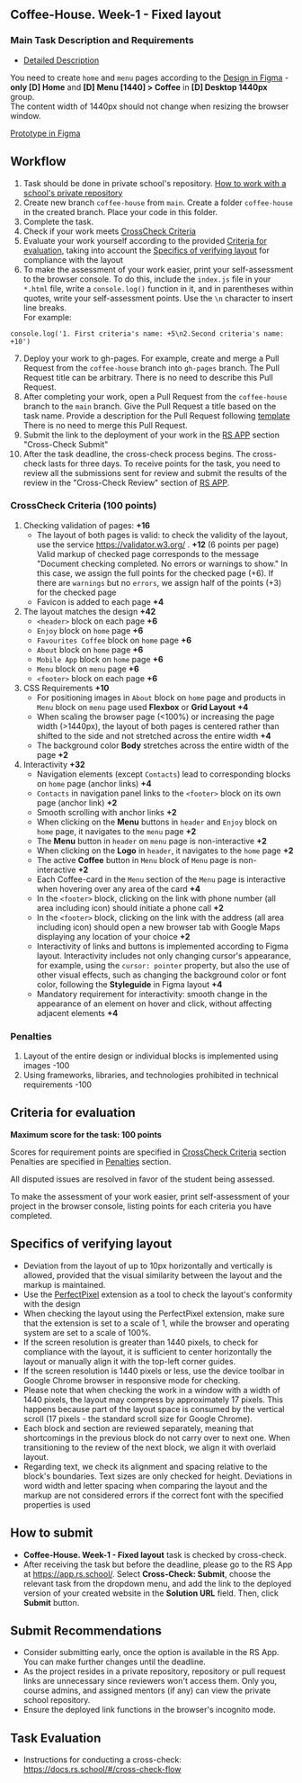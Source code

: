 ## Coffee-House. Week-1 - Fixed layout

### Main Task Description and Requirements

- [Detailed Description](coffee-house.md)

You need to create `home` and `menu` pages according to the [Design in Figma](https://www.figma.com/file/SAoBmuOqTfguehdT4IFRxQ/Coffee-House?type=design&node-id=0-1&mode=design&t=qis81E9Ovgx47eVl-0) - **only \[D\] Home** and **\[D\] Menu \[1440\] > Coffee** in **\[D\] Desktop 1440px** group.  
The content width of 1440px should not change when resizing the browser window.

[Prototype in Figma](https://www.figma.com/proto/SAoBmuOqTfguehdT4IFRxQ/Coffee-House?page-id=0%3A1&type=design&node-id=216-1349&viewport=875%2C385%2C0.03&t=rqlxorgzq8m3fnhO-1&scaling=min-zoom&starting-point-node-id=216%3A1349)

## Workflow

1. Task should be done in private school's repository. [How to work with a school's private repository](https://docs.rs.school/#/private-repository)
2. Create new branch `coffee-house` from `main`. Create a folder `coffee-house` in the created branch. Place your code in this folder.
3. Complete the task.
4. Check if your work meets [CrossCheck Criteria](#crosscheck-criteria)
5. Evaluate your work yourself according to the provided [Criteria for evaluation](#criteria-for-evaluation), taking into account the [Specifics of verifying layout](#specifics-of-verifying-layout) for compliance with the layout
6. To make the assessment of your work easier, print your self-assessment to the browser console. To do this, include the `index.js` file in your `*.html` file, write a `console.log()` function in it, and in parentheses within quotes, write your self-assessment points. Use the `\n` character to insert line breaks.  
   For example:

```
console.log('1. First criteria's name: +5\n2.Second criteria's name: +10')
```

7. Deploy your work to gh-pages. For example, create and merge a Pull Request from the `coffee-house` branch into `gh-pages` branch. The Pull Request title can be arbitrary. There is no need to describe this Pull Request.
8. After completing your work, open a Pull Request from the `coffee-house` branch to the `main` branch. Give the Pull Request a title based on the task name. Provide a description for the Pull Request following [template](https://docs.rs.school/#/pull-request-review-process?id=Требования-к-pull-request-pr)  
   There is no need to merge this Pull Request.
9. Submit the link to the deployment of your work in the [RS APP](https://app.rs.school/) section "Cross-Check Submit"
10. After the task deadline, the cross-check process begins. The cross-check lasts for three days. To receive points for the task, you need to review all the submissions sent for review and submit the results of the review in the "Cross-Check Review" section of [RS APP](https://app.rs.school/).

### CrossCheck Criteria (100 points)

1. Checking validation of pages: **+16**
   - The layout of both pages is valid: to check the validity of the layout, use the service https://validator.w3.org/ . **+12** (6 points per page)  
     Valid markup of checked page corresponds to the message "Document checking completed. No errors or warnings to show." In this case, we assign the full points for the checked page (+6). If there are `warnings` but no `errors`, we assign half of the points (+3) for the checked page
   - Favicon is added to each page **+4**
2. The layout matches the design **+42**
   - `<header>` block on each page **+6**
   - `Enjoy` block on `home` page **+6**
   - `Favourites Coffee` block on `home` page **+6**
   - `About` block on `home` page **+6**
   - `Mobile App` block on `home` page **+6**
   - `Menu` block on `menu` page **+6**
   - `<footer>` block on each page **+6**
3. CSS Requirements **+10**
   - For positioning images in `About` block on `home` page and products in `Menu` block on `menu` page used **Flexbox** or **Grid Layout** **+4**
   - When scaling the browser page (<100%) or increasing the page width (>1440px), the layout of both pages is centered rather than shifted to the side and not stretched across the entire width **+4**
   - The background color **Body** stretches across the entire width of the page **+2**
4. Interactivity **+32**
   - Navigation elements (except `Contacts`) lead to corresponding blocks on `home` page (anchor links) **+4**
   - `Contacts` in navigation panel links to the `<footer>` block on its own page (anchor link) **+2**
   - Smooth scrolling with anchor links **+2**
   - When clicking on the **Menu** buttons in `header` and `Enjoy` block on `home` page, it navigates to the `menu` page **+2**
   - The **Menu** button in `header` on `menu` page is non-interactive **+2**
   - When clicking on the **Logo** in `header`, it navigates to the `home` page **+2**
   - The active **Coffee** button in `Menu` block of `Menu` page is non-interactive **+2**
   - Each Coffee-card in the `Menu` section of the `Menu` page is interactive when hovering over any area of the card **+4**
   - In the `<footer>` block, clicking on the link with phone number (all area including icon) should initiate a phone call **+2**
   - In the `<footer>` block, clicking on the link with the address (all area including icon) should open a new browser tab with Google Maps displaying any location of your choice **+2**
   - Interactivity of links and buttons is implemented according to Figma layout. Interactivity includes not only changing cursor's appearance, for example, using the `cursor: pointer` property, but also the use of other visual effects, such as changing the background color or font color, following the **Styleguide** in Figma layout **+4**
   - Mandatory requirement for interactivity: smooth change in the appearance of an element on hover and click, without affecting adjacent elements **+4**

### Penalties

1. Layout of the entire design or individual blocks is implemented using images -100
2. Using frameworks, libraries, and technologies prohibited in technical requirements -100

## Criteria for evaluation

**Maximum score for the task: 100 points**

Scores for requirement points are specified in [CrossCheck Criteria](#crosscheck-criteria) section  
Penalties are specified in [Penalties](#penalties) section.

All disputed issues are resolved in favor of the student being assessed.

To make the assessment of your work easier, print self-assessment of your project in the browser console, listing points for each criteria you have completed.

## Specifics of verifying layout

- Deviation from the layout of up to 10px horizontally and vertically is allowed, provided that the visual similarity between the layout and the markup is maintained.
- Use the [PerfectPixel](https://chrome.google.com/webstore/detail/perfectpixel-by-welldonec/dkaagdgjmgdmbnecmcefdhjekcoceebi?hl=ru) extension as a tool to check the layout's conformity with the design
- When checking the layout using the PerfectPixel extension, make sure that the extension is set to a scale of 1, while the browser and operating system are set to a scale of 100%.
- If the screen resolution is greater than 1440 pixels, to check for compliance with the layout, it is sufficient to center horizontally the layout or manually align it with the top-left corner guides.
- If the screen resolution is 1440 pixels or less, use the device toolbar in Google Chrome browser in responsive mode for checking.
- Please note that when checking the work in a window with a width of 1440 pixels, the layout may compress by approximately 17 pixels. This happens because part of the layout space is consumed by the vertical scroll (17 pixels - the standard scroll size for Google Chrome).
- Each block and section are reviewed separately, meaning that shortcomings in the previous block do not carry over to next one. When transitioning to the review of the next block, we align it with overlaid layout.
- Regarding text, we check its alignment and spacing relative to the block's boundaries. Text sizes are only checked for height. Deviations in word width and letter spacing when comparing the layout and the markup are not considered errors if the correct font with the specified properties is used

## How to submit

- **Coffee-House. Week-1 - Fixed layout** task is checked by cross-check.
- After receiving the task but before the deadline, please go to the RS App at https://app.rs.school/. Select **Cross-Check: Submit**, choose the relevant task from the dropdown menu, and add the link to the deployed version of your created website in the **Solution URL** field. Then, click **Submit** button.

## Submit Recommendations

- Consider submitting early, once the option is available in the RS App. You can make further changes until the deadline.
- As the project resides in a private repository, repository or pull request links are unnecessary since reviewers won't access them. Only you, course admins, and assigned mentors (if any) can view the private school repository.
- Ensure the deployed link functions in the browser's incognito mode.

## Task Evaluation

- Instructions for conducting a cross-check: https://docs.rs.school/#/cross-check-flow
